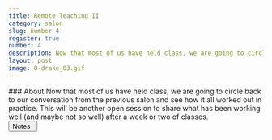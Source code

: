 ```yaml
---
title: Remote Teaching II
category: salon
slug: number 4
register: true
number: 4
description: Now that most of us have held class, we are going to circle back to our conversation from the previous salon and see how it all worked out in practice. This will be another open session to share what has been working well (and maybe not so well) after a week or two of classes.
layout: post
image: 8-drake_03.gif
---
```

<section class="intro-material" markdown="1">
<div class="intro-text" markdown="1">
### About
Now that most of us have held class, we are going to circle back to our conversation from the previous salon and see how it all worked out in practice. This will be another open session to share what has been working well (and maybe not so well) after a week or two of classes.
</div>
<div class="intro-button">
<a href="https://docs.google.com/document/d/18c-9DzgWmWfnHSc96eEk8a4NfShvoa4LCvk5cn56mKQ/edit?usp=sharing"><button>Notes&ensp;<i class="fas fa-long-arrow-alt-down"></i></button></a>
</div>
</section>

